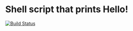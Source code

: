 # Shell script that prints Hello! 
[![Build Status](https://travis-ci.org/achuchulev/hello.svg?branch=master)](https://travis-ci.org/achuchulev/hello)

